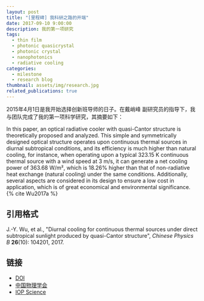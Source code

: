 ```yaml
---
layout: post
title: "[里程碑] 我科研之路的开端"
date: 2017-09-10 9:00:00
description: 我的第一项研究
tags: 
  - thin film
  - photonic quasicrystal 
  - photonic crystal      
  - nanophotonics 
  - radiative cooling  
categories: 
  - milestone
  - research blog
thumbnail: assets/img/research.jpg
related_publications: true
---
```


2015年4月1日是我开始选择创新班导师的日子。在戴峭峰 副研究员的指导下，我与团队完成了我的第一项科学研究，其摘要如下：

In this paper, an optical radiative cooler with quasi-Cantor structure is theoretically proposed and analyzed. This simple and symmetrically designed optical structure operates upon continuous thermal sources in diurnal subtropical conditions, and its efficiency is much higher than natural cooling, for instance, when operating upon a typical 323.15 K continuous thermal source with a wind speed at 3 m/s, it can generate a net cooling power of 363.68 W/m², which is 18.26% higher than that of non-radiative heat exchange (natural cooling) under the same conditions. Additionally, several aspects are considered in its design to ensure a low cost in application, which is of great economical and environmental significance. {% cite Wu2017a %}

引用格式
---------

J.-Y. Wu, et al., "Diurnal cooling for continuous thermal sources under direct subtropical sunlight produced by quasi-Cantor structure", *Chinese Physics B* **26**(10): 104201, 2017.

链接
------

* [DOI](https://doi.org/10.1088/1674-1056/26/10/104201)
* [中国物理学会](https://cpb.iphy.ac.cn/EN/10.1088/1674-1056/26/10/104201)
* [IOP Science](https://iopscience.iop.org/article/10.1088/1674-1056/26/10/104201)